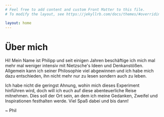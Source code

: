 ```yaml
---
# Feel free to add content and custom Front Matter to this file.
# To modify the layout, see https://jekyllrb.com/docs/themes/#overriding-theme-defaults

layout: home
---
```

# Über mich

Hi!
Mein Name ist Philipp und seit einigen Jahren beschäftige ich mich mal mehr mal weniger intensiv mit Nietzsche's Ideen und Denkanstößen. Allgemein kann ich seiner Philosophie viel abgewinnen und ich habe mich dazu entschieden, ihn nicht mehr nur zu lesen sondern auch zu leben.

Ich habe nicht die geringst Ahnung, wohin mich dieses Experiment hinführen wird, doch will ich euch auf diese abenteuerliche Reise mitnehmen. Dies soll der Ort sein, an dem ich meine Gedanken, Zweifel und Inspirationen festhalten werde. Viel Spaß dabei und bis dann!

~ Phil
